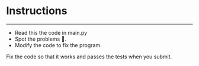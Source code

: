 # Instructions
---
* Read this the code in main.py
* Spot the problems 🐞.
* Modify the code to fix the program.

Fix the code so that it works and passes the tests when you submit.




